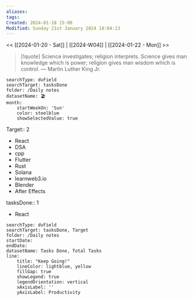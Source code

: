 ```yaml
---
aliases: 
tags: 
Created: 2024-01-18 15:00
Modified: Sunday 21st January 2024 18:04:13
---
```

<< [[2024-01-20 - Sat]] | [[2024-W04]] | [[2024-01-22 - Mon]] >>


> [!quote] Science investigates; religion interprets. Science gives man knowledge which is power; religion gives man wisdom which is control.
> — Martin Luther King Jr.


```tracker
searchType: dvField
searchTarget: tasksDone
folder: /Daily notes 
datasetName: 🏖️
month:
	startWeekOn: 'Sun'
	color: steelblue
	showSelectedValue: true 
```


Target::  2
- React
- DSA
- cpp
- Flutter
- Rust
- Solana
- learnweb3.io
- Blender
- After Effects

tasksDone:: 1
- React


```tracker
searchType: dvField
searchTarget: tasksDone, Target
folder: /Daily notes 
startDate:
endDate:
datasetName: Tasks Done, Total Tasks
line:
    title: "Keep Going!"
    lineColor: lightblue, yellow
    fillGap: true
    showLegend: true
    legendOrientation: vertical
    xAxisLabel: ''
    yAxisLabel: Productivity
```

